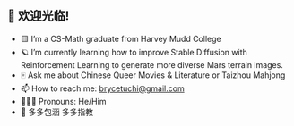 ## 🏮 欢迎光临! 

<!--
**btuchi/btuchi** is a ✨ _special_ ✨ repository because its `README.md` (this file) appears on your GitHub profile.
Here are some ideas to get you started:
-->

- 🟨 I’m a CS-Math graduate from Harvey Mudd College
- 🪐 I’m currently learning how to improve Stable Diffusion with Reinforcement Learning to generate more diverse Mars terrain images.
- 🀄 Ask me about Chinese Queer Movies & Literature or Taizhou Mahjong
- 📫 How to reach me: brycetuchi@gmail.com
- 👨‍👨‍👦 Pronouns: He/Him
- 🤟 多多包涵 多多指教
